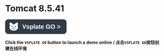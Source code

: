 # Tomcat 8.5.41

<a href="https://www.vsplate.com/?docker-compose=https://github.com/vsplate/dcenvs/tomcat/8.5.41"><img alt="VSPLATE GO" src="https://raw.githubusercontent.com/vsplate/images/master/vsgo_btn.png" width="200px"></a>

**Click the `VSPLATE GO` button to launch a demo online / 点击`VSPLATE GO`按钮创建在线环境**
